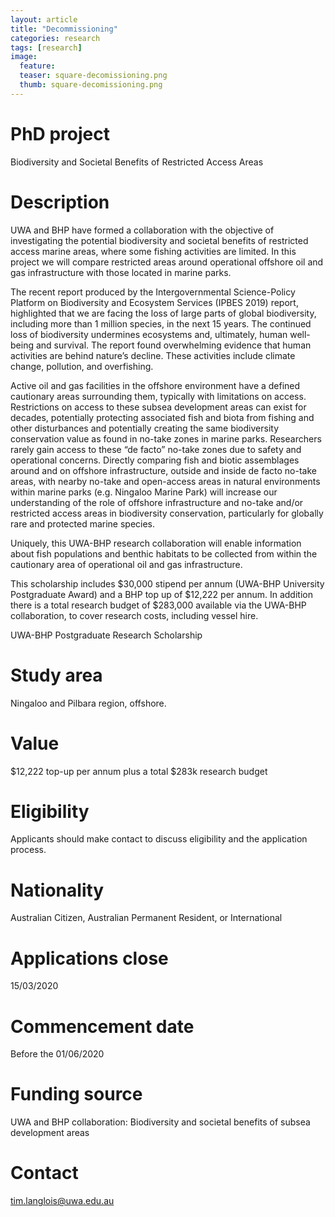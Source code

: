 ```yaml
---
layout: article
title: "Decommissioning"
categories: research
tags: [research]
image:
  feature: 
  teaser: square-decomissioning.png
  thumb: square-decomissioning.png
---
```

# PhD project
Biodiversity and Societal Benefits of Restricted Access Areas

# Description
UWA and BHP have formed a collaboration with the objective of investigating the potential biodiversity and societal benefits of restricted access marine areas, where some fishing activities are limited. In this project we will compare restricted areas around operational offshore oil and gas infrastructure with those located in marine parks. 

The recent report produced by the Intergovernmental Science-Policy Platform on Biodiversity and Ecosystem Services (IPBES 2019) report, highlighted that we are facing the loss of large parts of global biodiversity, including more than 1 million species, in the next 15 years. The continued loss of biodiversity undermines ecosystems and, ultimately, human well-being and survival. The report found overwhelming evidence that human activities are behind nature’s decline. These activities include climate change, pollution, and overfishing.

Active oil and gas facilities in the offshore environment have a defined cautionary areas surrounding them, typically with limitations on access. Restrictions on access to these subsea development areas can exist for decades, potentially protecting associated fish and biota from fishing and other disturbances and potentially creating the same biodiversity conservation value as found in no-take zones in marine parks. Researchers rarely gain access to these “de facto” no-take zones due to safety and operational concerns. Directly comparing fish and biotic assemblages around and on offshore infrastructure, outside and inside de facto no-take areas, with nearby no-take and open-access areas in natural environments within marine parks (e.g. Ningaloo Marine Park) will increase our understanding of the role of offshore infrastructure and no-take and/or restricted access areas in biodiversity conservation, particularly for globally rare and protected marine species. 

Uniquely, this UWA-BHP research collaboration will enable information about fish populations and benthic habitats to be collected from within the cautionary area of operational oil and gas infrastructure.

This scholarship includes $30,000 stipend per annum (UWA-BHP University Postgraduate Award) and a BHP top up of $12,222 per annum. In addition there is a total research budget of $283,000 available via the UWA-BHP collaboration, to cover research costs, including vessel hire.

UWA-BHP Postgraduate Research Scholarship

# Study area
Ningaloo and Pilbara region, offshore.

# Value
$12,222 top-up per annum plus a total $283k research budget

# Eligibility
Applicants should make contact to discuss eligibility and the application process. 

# Nationality
Australian Citizen, Australian Permanent Resident, or International
		
# Applications close
15/03/2020

# Commencement date
Before the 01/06/2020

# Funding source
UWA and BHP collaboration: Biodiversity and societal benefits of subsea development areas

# Contact
tim.langlois@uwa.edu.au
